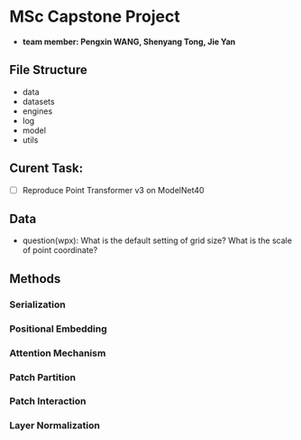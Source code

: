 # MSc Capstone Project
- **team member: Pengxin WANG, Shenyang Tong, Jie Yan**

## File Structure
- data
- datasets
- engines
- log
- model
- utils

## Curent Task:
- [ ] Reproduce Point Transformer v3 on ModelNet40

## Data
- question(wpx): What is the default setting of grid size? What is the scale of point coordinate?

## Methods
### Serialization

### Positional Embedding

### Attention Mechanism

### Patch Partition

### Patch Interaction

### Layer Normalization